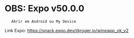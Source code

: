 # OBS: Expo v50.0.0
       Abrir em Android ou My Device

Link Expo: https://snack.expo.dev/@roger.io/wineapp_ok_v2
